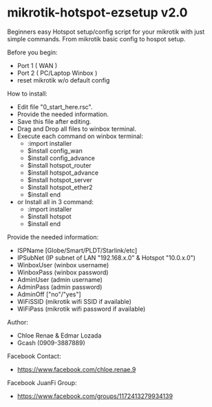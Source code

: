 # mikrotik-hotspot-ezsetup v2.0
Beginners easy Hotspot setup/config script for your mikrotik with just simple commands. From mikrotik basic config to hospot setup.

Before you begin:
- Port 1 ( WAN )
- Port 2 ( PC/Laptop Winbox )
- reset mikrotik w/o default config

How to install:
- Edit file "0_start_here.rsc".
- Provide the needed information.
- Save this file after editing.
- Drag and Drop all files to winbox terminal.
- Execute each command on winbox terminal:
  - :import installer
  - $install config_wan
  - $install config_advance
  - $install hotspot_router
  - $install hotspot_advance
  - $install hotspot_server
  - $install hotspot_ether2
  - $install end
- or Install all in 3 command:
  - :import installer
  - $install hotspot
  - $install end

Provide the needed information:
- ISPName    [Globe/Smart/PLDT/Starlink/etc]
- IPSubNet   (IP subnet of LAN "192.168.x.0" & Hotspot "10.0.x.0")
- WinboxUser (winbox username)
- WinboxPass (winbox password)
- AdminUser  (admin username)
- AdminPass  (admin password)
- AdminOff   ["no"/"yes"]
- WiFiSSID   (mikrotik wifi SSID if available)
- WiFiPass   (mikrotik wifi password if available)

Author:
- Chloe Renae & Edmar Lozada
- Gcash (0909-3887889)

Facebook Contact:
- https://www.facebook.com/chloe.renae.9

Facebook JuanFi Group:
- https://www.facebook.com/groups/1172413279934139
